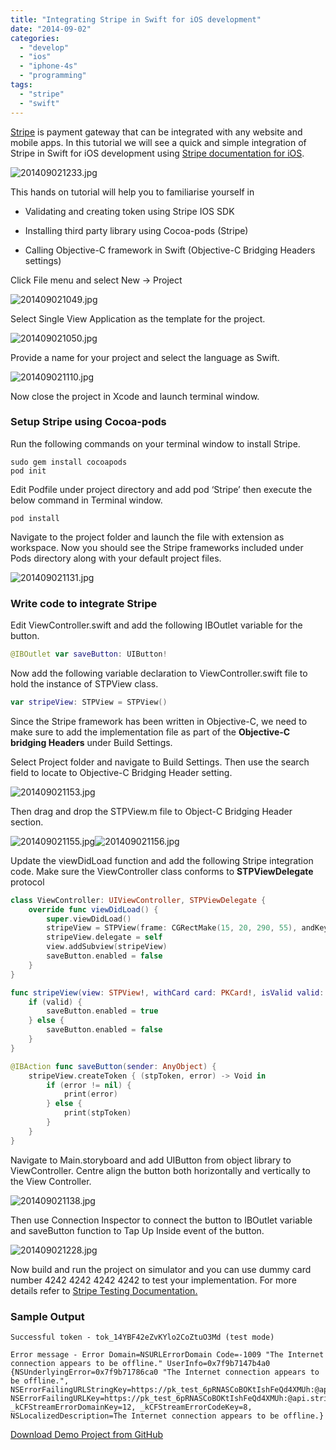 ```yaml
---
title: "Integrating Stripe in Swift for iOS development"
date: "2014-09-02"
categories: 
  - "develop"
  - "ios"
  - "iphone-4s"
  - "programming"
tags: 
  - "stripe"
  - "swift"
---
```


[Stripe](https://stripe.com/) is payment gateway that can be integrated with any website and mobile apps. In this tutorial we will see a quick and simple integration of Stripe in Swift for iOS development using [Stripe documentation for iOS](https://stripe.com/docs/mobile/ios).

![201409021233.jpg](/assets/images/201409021233.jpg)

This hands on tutorial will help you to familiarise yourself in

- Validating and creating token using Stripe IOS SDK

- Installing third party library using Cocoa-pods (Stripe)

- Calling Objective-C framework in Swift (Objective-C Bridging Headers settings)

Click File menu and select New -> Project

![201409021049.jpg](/assets/images/201409021049.jpg)

Select Single View Application as the template for the project.

![201409021050.jpg](/assets/images/201409021050.jpg)

Provide a name for your project and select the language as Swift.

![201409021110.jpg](/assets/images/201409021110.jpg)

Now close the project in Xcode and launch terminal window.

### Setup Stripe using Cocoa-pods

Run the following commands on your terminal window to install Stripe.

```plain
sudo gem install cocoapods
pod init
```

Edit Podfile under project directory and add pod ‘Stripe’ then execute the below command in Terminal window.

```plain
pod install
```

Navigate to the project folder and launch the file with extension as workspace. Now you should see the Stripe frameworks included under Pods directory along with your default project files.

![201409021131.jpg](/assets/images/201409021131.jpg)

### Write code to integrate Stripe

Edit ViewController.swift and add the following IBOutlet variable for the button.  

```swift
@IBOutlet var saveButton: UIButton!
```

Now add the following variable declaration to ViewController.swift file to hold the instance of STPView class.  

```swift
var stripeView: STPView = STPView()
```

Since the Stripe framework has been written in Objective-C, we need to make sure to add the implementation file as part of the **Objective-C bridging Headers** under Build Settings.

Select Project folder and navigate to Build Settings. Then use the search field to locate to Objective-C Bridging Header setting.

![201409021153.jpg](/assets/images/201409021153.jpg)

Then drag and drop the STPView.m file to Object-C Bridging Header section.

![201409021155.jpg](/assets/images/201409021155.jpg)![201409021156.jpg](/assets/images/201409021156.jpg)

Update the viewDidLoad function and add the following Stripe integration code. Make sure the ViewController class conforms to **STPViewDelegate** protocol  

```swift
class ViewController: UIViewController, STPViewDelegate {
    override func viewDidLoad() {
        super.viewDidLoad()
        stripeView = STPView(frame: CGRectMake(15, 20, 290, 55), andKey: )
        stripeView.delegate = self
        view.addSubview(stripeView)
        saveButton.enabled = false
    }
}

func stripeView(view: STPView!, withCard card: PKCard!, isValid valid: Bool) {
    if (valid) {
        saveButton.enabled = true
    } else {
        saveButton.enabled = false
    }
}

@IBAction func saveButton(sender: AnyObject) {
    stripeView.createToken { (stpToken, error) -> Void in
        if (error != nil) {
            print(error)
        } else {
            print(stpToken)
        }
    }
}
```

Navigate to Main.storyboard and add UIButton from object library to ViewController. Centre align the button both horizontally and vertically to the View Controller.  

![201409021138.jpg](/assets/images/201409021138.jpg)

Then use Connection Inspector to connect the button to IBOutlet variable and saveButton function to Tap Up Inside event of the button.

![201409021228.jpg](/assets/images/201409021228.jpg)

Now build and run the project on simulator and you can use dummy card number 4242 4242 4242 4242 to test your implementation. For more details refer to [Stripe Testing Documentation.](https://stripe.com/docs/testing)  

### Sample Output

```plain
Successful token - tok_14YBF42eZvKYlo2CoZtuO3Md (test mode)

Error message - Error Domain=NSURLErrorDomain Code=-1009 "The Internet connection appears to be offline." UserInfo=0x7f9b7147b4a0 {NSUnderlyingError=0x7f9b71786ca0 "The Internet connection appears to be offline.", NSErrorFailingURLStringKey=https://pk_test_6pRNASCoBOKtIshFeQd4XMUh:@api.stripe.com/v1/tokens, NSErrorFailingURLKey=https://pk_test_6pRNASCoBOKtIshFeQd4XMUh:@api.stripe.com/v1/tokens, _kCFStreamErrorDomainKey=12, _kCFStreamErrorCodeKey=8, NSLocalizedDescription=The Internet connection appears to be offline.}
```

[Download Demo Project from GitHub](https://github.com/rshankras/SwiftStripeDemo.git)
